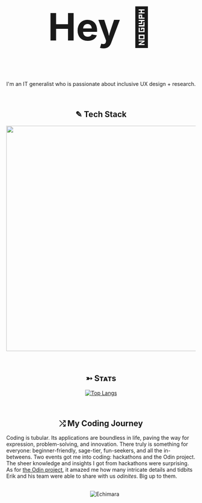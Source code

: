 
<h2 align="center" style="font-size: 100px;"> Hey 👋</h2>
<!--Start Intro-->  
<p align="center">
  I'm an IT generalist who is passionate about inclusive UX design + research. 
</p>

<br>
<!-- Languages and Tools Section -->
<h2 align="center" width="800px">✎ Tech Stack </h2> 

<p align="center">
  <img width="600px" src="https://skillicons.dev/icons?i=vscode,powershell,firebase, gcp,cpp,js,html,css,bootstrap,bash,aws,figma,regex,react,nodejs,postgres,git,vscode,notion,wordpress,kali,windows,linux&perline=10" />
</p>

<br>

<!--Github stats Table--> 
<h2 align="center">➳ Sᴛᴀᴛs </h2>
    <td width="50%">
      <p align="center">
        <a href="https://github.com/Echimara">
          <img align="center" src="https://github-readme-stats.vercel.app/api/top-langs/?username=Echimara&layout=compact&theme=chartreuse-dark" alt="Top Langs" />
        </a>
      </p>
    </td>
<br>



<h2 align="center">⤮ My Coding Journey </h2>

Coding is tubular. Its applications are boundless in life, paving the way for expression, problem-solving, and innovation. There truly is something for everyone: beginner-friendly, sage-tier, fun-seekers, and all the in-betweens. Two events got me into coding: hackathons and the Odin project. The sheer knowledge and insights I got from hackathons were surprising. As for [the Odin project](https://github.com/TheOdinProject), it amazed me how many intricate details and tidbits Erik and his team were able to share with us *odinites*. Big up to them.

<br>

<div align="center">
 
 </a>
    &nbsp;&nbsp;&nbsp;&nbsp;
    <img src="https://komarev.com/ghpvc/?username=Echimara&label=Profile%20views&color=blue&style=for-the-badge" alt="Echimara" />
</div>




